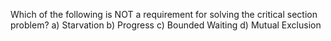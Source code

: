 Which of the following is NOT a requirement for solving the critical section problem?
a) Starvation
b) Progress
c) Bounded Waiting
d) Mutual Exclusion
